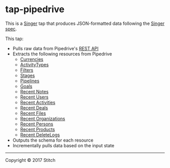 # tap-pipedrive

This is a [Singer](https://singer.io) tap that produces JSON-formatted data following the [Singer spec](https://github.com/singer-io/getting-started/blob/master/SPEC.md).

This tap:
- Pulls raw data from Pipedrive's [REST API](https://developers.pipedrive.com/docs/api/v1/)
- Extracts the following resources from Pipedrive
  - [Currencies](https://developers.pipedrive.com/docs/api/v1/#!/Currencies)
  - [ActivityTypes](https://developers.pipedrive.com/docs/api/v1/#!/ActivityTypes)
  - [Filters](https://developers.pipedrive.com/docs/api/v1/#!/Filters)
  - [Stages](https://developers.pipedrive.com/docs/api/v1/#!/Stages)
  - [Pipelines](https://developers.pipedrive.com/docs/api/v1/#!/Pipelines)
  - [Goals](https://developers.pipedrive.com/docs/api/v1/#!/Goals)
  - [Recent Notes](https://developers.pipedrive.com/docs/api/v1/#!/Recents)
  - [Recent Users](https://developers.pipedrive.com/docs/api/v1/#!/Recents)
  - [Recent Activities](https://developers.pipedrive.com/docs/api/v1/#!/Recents)
  - [Recent Deals](https://developers.pipedrive.com/docs/api/v1/#!/Recents)
  - [Recent Files](https://developers.pipedrive.com/docs/api/v1/#!/Recents)
  - [Recent Organizations](https://developers.pipedrive.com/docs/api/v1/#!/Recents)
  - [Recent Persons](https://developers.pipedrive.com/docs/api/v1/#!/Recents)
  - [Recent Products](https://developers.pipedrive.com/docs/api/v1/#!/Recents)
  - [Recent DeleteLogs](https://developers.pipedrive.com/docs/api/v1/#!/Recents)
- Outputs the schema for each resource
- Incrementally pulls data based on the input state


---


Copyright &copy; 2017 Stitch

